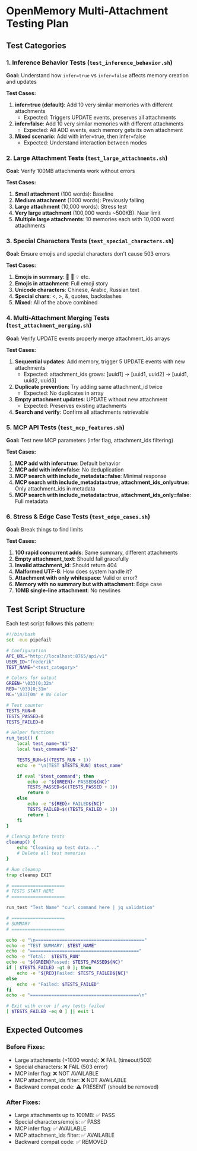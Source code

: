 # OpenMemory Multi-Attachment Testing Plan

## Test Categories

### 1. Inference Behavior Tests (`test_inference_behavior.sh`)
**Goal:** Understand how `infer=true` vs `infer=false` affects memory creation and updates

**Test Cases:**
1. **infer=true (default)**: Add 10 very similar memories with different attachments
   - Expected: Triggers UPDATE events, preserves all attachments
2. **infer=false**: Add 10 very similar memories with different attachments
   - Expected: All ADD events, each memory gets its own attachment
3. **Mixed scenario**: Add with infer=true, then infer=false
   - Expected: Understand interaction between modes

### 2. Large Attachment Tests (`test_large_attachments.sh`)
**Goal:** Verify 100MB attachments work without errors

**Test Cases:**
1. **Small attachment** (100 words): Baseline
2. **Medium attachment** (1000 words): Previously failing
3. **Large attachment** (10,000 words): Stress test
4. **Very large attachment** (100,000 words ~500KB): Near limit
5. **Multiple large attachments**: 10 memories each with 10,000 word attachments

### 3. Special Characters Tests (`test_special_characters.sh`)
**Goal:** Ensure emojis and special characters don't cause 503 errors

**Test Cases:**
1. **Emojis in summary**: 🎉 🚀 💡 etc.
2. **Emojis in attachment**: Full emoji story
3. **Unicode characters**: Chinese, Arabic, Russian text
4. **Special chars**: <, >, &, quotes, backslashes
5. **Mixed**: All of the above combined

### 4. Multi-Attachment Merging Tests (`test_attachment_merging.sh`)
**Goal:** Verify UPDATE events properly merge attachment_ids arrays

**Test Cases:**
1. **Sequential updates**: Add memory, trigger 5 UPDATE events with new attachments
   - Expected: attachment_ids grows: [uuid1] → [uuid1, uuid2] → [uuid1, uuid2, uuid3]
2. **Duplicate prevention**: Try adding same attachment_id twice
   - Expected: No duplicates in array
3. **Empty attachment updates**: UPDATE without new attachment
   - Expected: Preserves existing attachments
4. **Search and verify**: Confirm all attachments retrievable

### 5. MCP API Tests (`test_mcp_features.sh`)
**Goal:** Test new MCP parameters (infer flag, attachment_ids filtering)

**Test Cases:**
1. **MCP add with infer=true**: Default behavior
2. **MCP add with infer=false**: No deduplication
3. **MCP search with include_metadata=false**: Minimal response
4. **MCP search with include_metadata=true, attachment_ids_only=true**: Only attachment_ids in metadata
5. **MCP search with include_metadata=true, attachment_ids_only=false**: Full metadata

### 6. Stress & Edge Case Tests (`test_edge_cases.sh`)
**Goal:** Break things to find limits

**Test Cases:**
1. **100 rapid concurrent adds**: Same summary, different attachments
2. **Empty attachment_text**: Should fail gracefully
3. **Invalid attachment_id**: Should return 404
4. **Malformed UTF-8**: How does system handle it?
5. **Attachment with only whitespace**: Valid or error?
6. **Memory with no summary but with attachment**: Edge case
7. **10MB single-line attachment**: No newlines

## Test Script Structure

Each test script follows this pattern:
```bash
#!/bin/bash
set -euo pipefail

# Configuration
API_URL="http://localhost:8765/api/v1"
USER_ID="frederik"
TEST_NAME="<test_category>"

# Colors for output
GREEN='\033[0;32m'
RED='\033[0;31m'
NC='\033[0m' # No Color

# Test counter
TESTS_RUN=0
TESTS_PASSED=0
TESTS_FAILED=0

# Helper functions
run_test() {
    local test_name="$1"
    local test_command="$2"

    TESTS_RUN=$((TESTS_RUN + 1))
    echo -e "\n[TEST $TESTS_RUN] $test_name"

    if eval "$test_command"; then
        echo -e "${GREEN}✓ PASSED${NC}"
        TESTS_PASSED=$((TESTS_PASSED + 1))
        return 0
    else
        echo -e "${RED}✗ FAILED${NC}"
        TESTS_FAILED=$((TESTS_FAILED + 1))
        return 1
    fi
}

# Cleanup before tests
cleanup() {
    echo "Cleaning up test data..."
    # Delete all test memories
}

# Run cleanup
trap cleanup EXIT

# ====================
# TESTS START HERE
# ====================

run_test "Test Name" "curl command here | jq validation"

# ====================
# SUMMARY
# ====================

echo -e "\n========================================="
echo -e "TEST SUMMARY: $TEST_NAME"
echo -e "========================================="
echo -e "Total:  $TESTS_RUN"
echo -e "${GREEN}Passed: $TESTS_PASSED${NC}"
if [ $TESTS_FAILED -gt 0 ]; then
    echo -e "${RED}Failed: $TESTS_FAILED${NC}"
else
    echo -e "Failed: $TESTS_FAILED"
fi
echo -e "=========================================\n"

# Exit with error if any tests failed
[ $TESTS_FAILED -eq 0 ] || exit 1
```

## Expected Outcomes

### Before Fixes:
- Large attachments (>1000 words): ❌ FAIL (timeout/503)
- Special characters: ❌ FAIL (503 error)
- MCP infer flag: ❌ NOT AVAILABLE
- MCP attachment_ids filter: ❌ NOT AVAILABLE
- Backward compat code: ⚠️ PRESENT (should be removed)

### After Fixes:
- Large attachments up to 100MB: ✅ PASS
- Special characters/emojis: ✅ PASS
- MCP infer flag: ✅ AVAILABLE
- MCP attachment_ids filter: ✅ AVAILABLE
- Backward compat code: ✅ REMOVED
